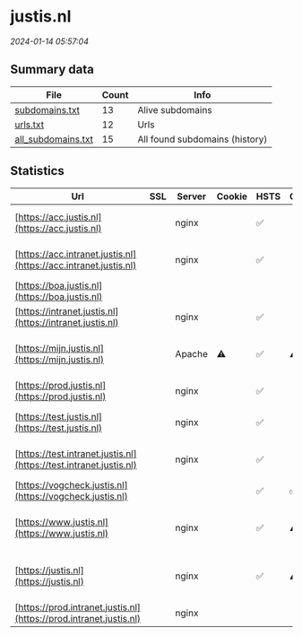 # justis.nl
*2024-01-14 05:57:04*
## Summary data
| File       | Count | Info |
|------------|-------|------|
|[subdomains.txt](/data/justis.nl/subdomains.txt)|13|Alive subdomains|
|[urls.txt](/data/justis.nl/urls.txt)|12|Urls|
|[all_subdomains.txt](/data/justis.nl/all_subdomains.txt)|15|All found subdomains (history)|
## Statistics
| Url | SSL | Server | Cookie | HSTS | CSP | XFO | XXP | RP | Tech |Title |
|------------|-------|------|------|------|------|------|------|------|------|------|
|[https://acc.justis.nl](https://acc.justis.nl)| |nginx| |:white_check_mark: | | | | :white_check_mark: |Basic HSTS Nginx|401 Authorizatio...|
|[https://acc.intranet.justis.nl](https://acc.intranet.justis.nl)| |nginx| |:white_check_mark: | | | | :white_check_mark: |Basic HSTS Nginx|401 Authorizatio...|
|[https://boa.justis.nl](https://boa.justis.nl)| || | | | | | :white_check_mark: |HSTS|INSIGNE|
|[https://intranet.justis.nl](https://intranet.justis.nl)| |nginx| |:white_check_mark: | | | | :white_check_mark: |HSTS Nginx|403 Forbidden|
|[https://mijn.justis.nl](https://mijn.justis.nl)| |Apache|:warning: |:white_check_mark: |:warning: | :white_check_mark: | :white_check_mark: | :white_check_mark: |Apache HTTP Server HSTS|redirect|
|[https://prod.justis.nl](https://prod.justis.nl)| |nginx| |:white_check_mark: | | | | :white_check_mark: |HSTS Nginx|403 Forbidden|
|[https://test.justis.nl](https://test.justis.nl)| |nginx| |:white_check_mark: | | | | :white_check_mark: |Basic HSTS Nginx|401 Authorizatio...|
|[https://test.intranet.justis.nl](https://test.intranet.justis.nl)| |nginx| |:white_check_mark: | | | | :white_check_mark: |Basic HSTS Nginx|401 Authorizatio...|
|[https://vogcheck.justis.nl](https://vogcheck.justis.nl)| || |:white_check_mark: | :white_check_mark:| :white_check_mark: | :white_check_mark: | :white_check_mark: ||403 Security Err...|
|[https://www.justis.nl](https://www.justis.nl)| |nginx| |:white_check_mark: |:warning: | :white_check_mark: | :white_check_mark: | :white_check_mark: |Drupal:9 HSTS Nginx PHP|Justis | De scre...|
|[https://justis.nl](https://justis.nl)| |nginx| |:white_check_mark: |:warning: | :white_check_mark: | :white_check_mark: | :white_check_mark: |Drupal:9 HSTS Nginx PHP|Justis | De scre...|
|[https://prod.intranet.justis.nl](https://prod.intranet.justis.nl)| |nginx| | | | | | :white_check_mark: |HSTS Nginx|403 Forbidden|